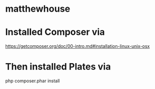 # matthewhouse


# Installed Composer via
https://getcomposer.org/doc/00-intro.md#installation-linux-unix-osx

# Then installed Plates via
php composer.phar install
